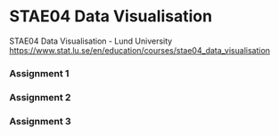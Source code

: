 # STAE04 Data Visualisation

STAE04 Data Visualisation - Lund University
https://www.stat.lu.se/en/education/courses/stae04_data_visualisation

### Assignment 1


### Assignment 2


### Assignment 3

